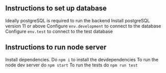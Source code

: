 ## Instructions to set up database
Ideally postgreSQL is required to run the backend
Install postgreSQL version 11 or above
Configure `env.development` to connect to the database
Configure `env.test` to connect to the test database

## Instructions to run node server
Install dependencies. Do `npm i` to install the devdependencies
To run the node dev server do `npm start`
To run the tests do `npm run test`